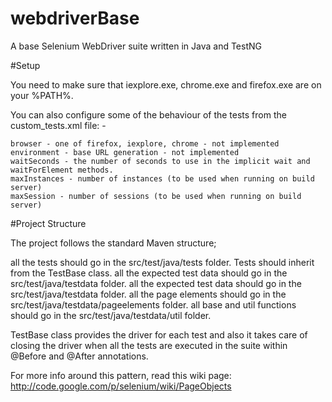 # webdriverBase
A base Selenium WebDriver suite written in Java and TestNG

#Setup

You need to make sure that iexplore.exe, chrome.exe and firefox.exe are on your %PATH%.

You can also configure some of the behaviour of the tests from the custom_tests.xml file: -

    browser - one of firefox, iexplore, chrome - not implemented
	environment - base URL generation - not implemented
    waitSeconds - the number of seconds to use in the implicit wait and waitForElement methods.
    maxInstances - number of instances (to be used when running on build server)
	maxSession - number of sessions (to be used when running on build server)

#Project Structure

The project follows the standard Maven structure; 

all the tests should go in the src/test/java/tests folder. Tests should inherit from the TestBase class. 
all the expected test data should go in the src/test/java/testdata folder.
all the expected test data should go in the src/test/java/testdata folder.
all the page elements should go in the src/test/java/testdata/pageelements folder.
all base and util functions should go in the src/test/java/testdata/util folder.

TestBase class provides the driver for each test and also it takes care of closing the driver when all the tests are executed in the suite within @Before and @After annotations.

For more info around this pattern, read this wiki page: http://code.google.com/p/selenium/wiki/PageObjects